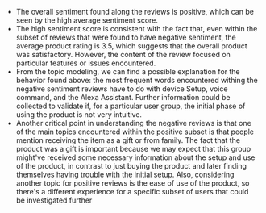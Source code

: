 - The overall sentiment found along the reviews is positive, which can be seen by the high average sentiment score.
- The high sentiment score is consistent with the fact that, even within the subset of reviews that were found to have negative sentiment, the average product rating is 3.5, which suggests that the overall product was satisfactory. However, the content of the review focused on particular features or issues encountered.
- From the topic modeling, we can find a possible explanation for the behavior found above: the most frequent words encountered withing the negative sentiment reviews have to do with device Setup, voice command, and the Alexa Assistant. Further information could be collected to validate if, for a particular user group, the initial phase of using the product is not very intuitive.
- Another critical point in understanding the negative reviews is that one of the main topics encountered within the positive subset is that people mention receiving the item as a gift or from family. The fact that the product was a gift is important because we may expect that this group might've received some necessary information about the setup and use of the product, in contrast to just buying the product and later finding themselves having trouble with the initial setup. Also, considering another topic for positive reviews is the ease of use of the product, so there's a different experience for a specific subset of users that could be investigated further
